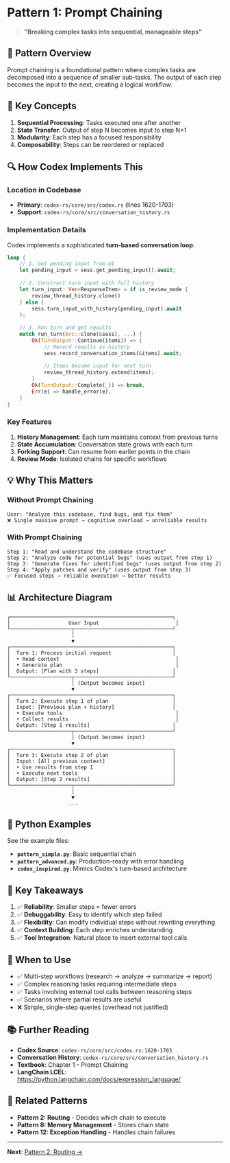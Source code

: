 # Pattern 1: Prompt Chaining

> **"Breaking complex tasks into sequential, manageable steps"**

## 📖 Pattern Overview

Prompt chaining is a foundational pattern where complex tasks are decomposed into a sequence of smaller sub-tasks. The output of each step becomes the input to the next, creating a logical workflow.

## 🎯 Key Concepts

1. **Sequential Processing**: Tasks executed one after another
2. **State Transfer**: Output of step N becomes input to step N+1
3. **Modularity**: Each step has a focused responsibility
4. **Composability**: Steps can be reordered or replaced

## 🔍 How Codex Implements This

### Location in Codebase
- **Primary**: `codex-rs/core/src/codex.rs` (lines 1620-1703)
- **Support**: `codex-rs/core/src/conversation_history.rs`

### Implementation Details

Codex implements a sophisticated **turn-based conversation loop**:

```rust
loop {
    // 1. Get pending input from UI
    let pending_input = sess.get_pending_input().await;
    
    // 2. Construct turn input with full history
    let turn_input: Vec<ResponseItem> = if is_review_mode {
        review_thread_history.clone()
    } else {
        sess.turn_input_with_history(pending_input).await
    };
    
    // 3. Run turn and get results
    match run_turn(Arc::clone(&sess), ...) {
        Ok(TurnOutput::Continue(items)) => {
            // Record results as history
            sess.record_conversation_items(&items).await;
            
            // Items become input for next turn
            review_thread_history.extend(items);
        }
        Ok(TurnOutput::Complete(_)) => break,
        Err(e) => handle_error(e),
    }
}
```

### Key Features

1. **History Management**: Each turn maintains context from previous turns
2. **State Accumulation**: Conversation state grows with each turn
3. **Forking Support**: Can resume from earlier points in the chain
4. **Review Mode**: Isolated chains for specific workflows

## 💡 Why This Matters

### Without Prompt Chaining
```
User: "Analyze this codebase, find bugs, and fix them"
❌ Single massive prompt → cognitive overload → unreliable results
```

### With Prompt Chaining
```
Step 1: "Read and understand the codebase structure"
Step 2: "Analyze code for potential bugs" (uses output from step 1)
Step 3: "Generate fixes for identified bugs" (uses output from step 2)
Step 4: "Apply patches and verify" (uses output from step 3)
✅ Focused steps → reliable execution → better results
```

## 📊 Architecture Diagram

```
┌─────────────────────────────────────────────────────┐
│                   User Input                         │
└────────────────────┬────────────────────────────────┘
                     │
                     ▼
┌─────────────────────────────────────────────────────┐
│  Turn 1: Process initial request                    │
│  • Read context                                      │
│  • Generate plan                                     │
│  Output: [Plan with 3 steps]                        │
└────────────────────┬────────────────────────────────┘
                     │ (Output becomes input)
                     ▼
┌─────────────────────────────────────────────────────┐
│  Turn 2: Execute step 1 of plan                     │
│  Input: [Previous plan + history]                   │
│  • Execute tools                                     │
│  • Collect results                                   │
│  Output: [Step 1 results]                           │
└────────────────────┬────────────────────────────────┘
                     │ (Output becomes input)
                     ▼
┌─────────────────────────────────────────────────────┐
│  Turn 3: Execute step 2 of plan                     │
│  Input: [All previous context]                      │
│  • Use results from step 1                          │
│  • Execute next tools                               │
│  Output: [Step 2 results]                           │
└────────────────────┬────────────────────────────────┘
                     │
                     ▼
                    ...
```

## 🐍 Python Examples

See the example files:
- **`pattern_simple.py`**: Basic sequential chain
- **`pattern_advanced.py`**: Production-ready with error handling
- **`codex_inspired.py`**: Mimics Codex's turn-based architecture

## 🔑 Key Takeaways

1. ✅ **Reliability**: Smaller steps = fewer errors
2. ✅ **Debuggability**: Easy to identify which step failed
3. ✅ **Flexibility**: Can modify individual steps without rewriting everything
4. ✅ **Context Building**: Each step enriches understanding
5. ✅ **Tool Integration**: Natural place to insert external tool calls

## 🚀 When to Use

- ✅ Multi-step workflows (research → analyze → summarize → report)
- ✅ Complex reasoning tasks requiring intermediate steps
- ✅ Tasks involving external tool calls between reasoning steps
- ✅ Scenarios where partial results are useful
- ❌ Simple, single-step queries (overhead not justified)

## 📚 Further Reading

- **Codex Source**: `codex-rs/core/src/codex.rs:1620-1703`
- **Conversation History**: `codex-rs/core/src/conversation_history.rs`
- **Textbook**: Chapter 1 - Prompt Chaining
- **LangChain LCEL**: https://python.langchain.com/docs/expression_language/

## 🔗 Related Patterns

- **Pattern 2: Routing** - Decides which chain to execute
- **Pattern 8: Memory Management** - Stores chain state
- **Pattern 12: Exception Handling** - Handles chain failures

---

**Next**: [Pattern 2: Routing →](../02-routing/)

